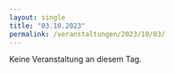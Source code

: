 ```yaml
---
layout: single
title: "03.10.2023"
permalink: /veranstaltungen/2023/10/03/
---
```


Keine Veranstaltung an diesem Tag.
